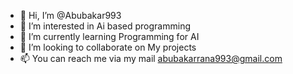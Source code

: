 - 👋 Hi, I’m @Abubakar993
- 👀 I’m interested in Ai based programming
- 🌱 I’m currently learning Programming for AI
- 💞️ I’m looking to collaborate on My projects 
- 📫 You can reach me via my mail abubakarrana993@gmail.com
<!---
Abubakar993/Abubakar993 is a ✨ special ✨ repository because its `README.md` (this file) appears on your GitHub profile.
You can click the Preview link to take a look at your changes.
--->
